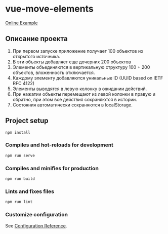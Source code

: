 # vue-move-elements

[Online Example](https://vue1.stas.tv/)

## Описание проекта

1. При первом запуске приложение получает 100 объектов из открытого источника.
2. В эти объекты добавляет еще дочерних 200 объектов
3. Элементы объединяются в вертикальную структуру 100 + 200 объектов, вложенность отключается.
4. Каждому элементу добавляются уникальные ID (UUID based on IETF RFC 4122)
5. Элементы выводятся в левую колонку в ожидании действий.
6. При нажатии объекты перемещают из левой колонки в правую и обратно, при этом все действия сохраняются в истории.
7. Состояния автоматически сохраняются в localStorage.

## Project setup

```
npm install
```

### Compiles and hot-reloads for development

```
npm run serve
```

### Compiles and minifies for production

```
npm run build
```

### Lints and fixes files

```
npm run lint
```

### Customize configuration

See [Configuration Reference](https://cli.vuejs.org/config/).
